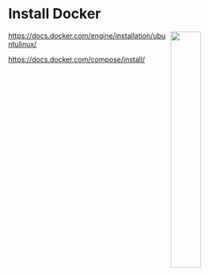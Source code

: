 # Install Docker
<img src="https://www.flickr.com/photos/xmodulo/14098888813/" align="right" width="35%">


https://docs.docker.com/engine/installation/ubuntulinux/

https://docs.docker.com/compose/install/
